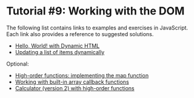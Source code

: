 # Tutorial #9: Working with the DOM
The following list contains links to examples and exercises in JavaScript. Each link also provides a reference to suggested solutions.

- [Hello, World! with Dynamic HTML](https://jsfiddle.net/joseortiz/485qzfxr/)
- [Updating a list of items dynamically](https://jsfiddle.net/joseortiz/57z6fnxt/)

Optional:

- [High-order functions: implementing the map function](https://jsfiddle.net/joseortiz/7p9h8k20/)
- [Working with built-in array callback functions](https://jsfiddle.net/joseortiz/bkjxs3a6/)
- [Calculator (version 2) with high-order functions](https://jsfiddle.net/joseortiz/fn3jqao8/)
